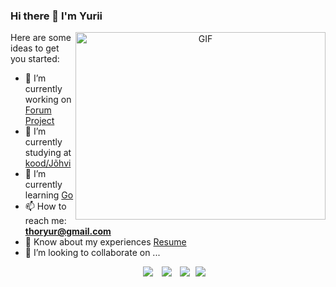 ### Hi there 👋 I'm Yurii

<!--
**Pomog/Pomog** is a ✨ _special_ ✨ repository because its `README.md` (this file) appears on your GitHub profile.
-->

<a target="_blank" align="center">
  <img align="right" top="500" height="300" width="400" alt="GIF" src="https://media.giphy.com/media/SWoSkN6DxTszqIKEqv/giphy.gif">
</a>

Here are some ideas to get you started:

- 🔭 I’m currently working on <a href="https://github.com/Pomog/ForumFFF" target="blank">Forum Project</a>
- 🧐 I’m currently studying at <a href="https://kood.tech/" target="blank">kood/Jõhvi</a>
- 🌱 I’m currently learning <a href="https://go.dev/" target="blank">Go</a>
- 📫 How to reach me: **thoryur@gmail.com**
- 📄 Know about my experiences <a href="https://pomog.github.io/resume/" target="blank">Resume</a>
- 👯 I’m looking to collaborate on ...

<p align="center">

<div align="center"  class="icons-social" style="margin-left: 10px;">
 
<a style="margin-left: 10px;"  target="_blank" href="https://www.linkedin.com/in/yuriipanasiuk1983/">
<img src="https://img.icons8.com/doodle/40/000000/linkedin--v2.png"></a>
       
<a style="margin-left: 10px;" target="_blank" href="https://github.com/Pomog">
<img src="https://img.icons8.com/doodle/40/000000/github--v1.png"></a>

<a style="margin-left: 10px;" target="_blank" href="https://www.youtube.com/@PomogB">
<img src="https://img.icons8.com/doodle/1x/youtube--v2.png" ></a>
      
<a style="margin-left: 5px;" target="_blank" href="https://pomog.github.io/resume/">
<img src="https://img.icons8.com/bubbles/50/resume.png"></a>
     
</div>
</p>

